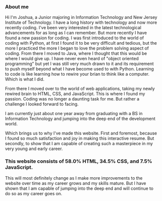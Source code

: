 <h3>About me</h3>
 
Hi I'm Joshua, a Junior majoring in Information Technology and New Jersey Institute of Technology. I have a long history with technology and now more recently coding. I've been very interested in the latest technological advancements for as long as I can remember. But more recently I have found a new passion for coding. I was first introduced to the world of coding with Python, at first I found it to be very difficult and tedious, but the more I practiced the more I began to love the problem solving aspect of coding. From there I moved to Java, where I thought that this would be where I would give up. I have never even heard of "object oriented programming" but yet I was still very much drawn to it and its requirement to push myself beyond what I have become used to with Python. Learning to code is like learning how to rewire your brian to think like a computer. Which is what I did.
 
From there I moved over to the world of web applications, taking my newly rewired brain to HTML, CSS, and JavaScript. This is where I found my passion. Coding was no longer a daunting task for me. But rather a challenge I looked forward to facing.
 
I am currently just about one year away from graduating with a BS in Information Technology and jumping into the deep end of the development world.
 
Which brings us to why I've made this website. First and foremost, because I found so much satisfaction and joy in making this interactive resume. But secondly, to show that I am capable of creating such a masterpiece in my very young and early career.
 
<h3>This website consists of 58.0% HTML, 34.5% CSS, and 7.5% JavaScript.</h3>
This will most definitely change as I make more improvements to the website over time as my career grows and my skills mature. But I have shown that I am capable of jumping into the deep end and will continue to do so as my career goes on.
